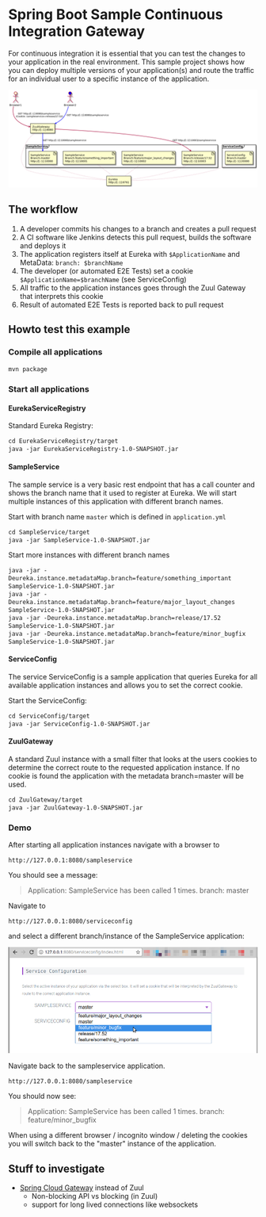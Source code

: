 # Spring Boot Sample Continuous Integration Gateway

For continuous integration it is essential that you can test the changes to your application in the real environment. This sample 
project shows how you can deploy multiple versions of your application(s) and route the traffic for an individual user to a 
specific instance of the application.

![Overview](docs/overview.png?raw=true "Overview")

## The workflow

1) A developer commits his changes to a branch and creates a pull request
2) A CI software like Jenkins detects this pull request, builds the software and deploys it
3) The application registers itself at Eureka with ```$ApplicationName``` and MetaData: ```branch: $branchName```
4) The developer (or automated E2E Tests) set a cookie ```$ApplicationName=$branchName``` (see ServiceConfig)
5) All traffic to the application instances goes through the Zuul Gateway that interprets this cookie
6) Result of automated E2E Tests is reported back to pull request


## Howto test this example

### Compile all applications

```
mvn package
```

### Start all applications

#### EurekaServiceRegistry

Standard Eureka Registry:

```
cd EurekaServiceRegistry/target
java -jar EurekaServiceRegistry-1.0-SNAPSHOT.jar
```

#### SampleService

The sample service is a very basic rest endpoint that has a call counter and shows the branch name that it used to register at Eureka.
We will start multiple instances of this application with different branch names. 

Start with branch name ```master``` which is defined in ```application.yml```
```
cd SampleService/target
java -jar SampleService-1.0-SNAPSHOT.jar
```

Start more instances with different branch names
```
java -jar -Deureka.instance.metadataMap.branch=feature/something_important SampleService-1.0-SNAPSHOT.jar
java -jar -Deureka.instance.metadataMap.branch=feature/major_layout_changes SampleService-1.0-SNAPSHOT.jar
java -jar -Deureka.instance.metadataMap.branch=release/17.52 SampleService-1.0-SNAPSHOT.jar
java -jar -Deureka.instance.metadataMap.branch=feature/minor_bugfix SampleService-1.0-SNAPSHOT.jar
```

#### ServiceConfig

The service ServiceConfig is a sample application that queries Eureka for all available application instances and allows you to set the correct cookie.

Start the ServiceConfig:

```
cd ServiceConfig/target
java -jar ServiceConfig-1.0-SNAPSHOT.jar
```

#### ZuulGateway

A standard Zuul instance with a small filter that looks at the users cookies to determine the correct route to the requested application instance.
If no cookie is found the application with the metadata branch=master will be used.
 
```
cd ZuulGateway/target
java -jar ZuulGateway-1.0-SNAPSHOT.jar
```

### Demo

After starting all application instances navigate with a browser to
```
http://127.0.0.1:8080/sampleservice
```

You should see a message: 
>Application: SampleService has been called 1 times. branch: master

Navigate to
```
http://127.0.0.1:8080/serviceconfig
```

and select a different branch/instance of the SampleService application:

![ServiceConfig](docs/serviceconfig.png?raw=true "ServiceConfig")

Navigate back to the sampleservice application.
```
http://127.0.0.1:8080/sampleservice
```
You should now see: 
>Application: SampleService has been called 1 times. branch: feature/minor_bugfix

When using a different browser / incognito window / deleting the cookies you will switch back to the "master" instance of the application.


## Stuff to investigate

* [Spring Cloud Gateway](http://cloud.spring.io/spring-cloud-gateway/) instead of Zuul 
  * Non-blocking API vs blocking (in Zuul)
  * support for long lived connections like websockets


